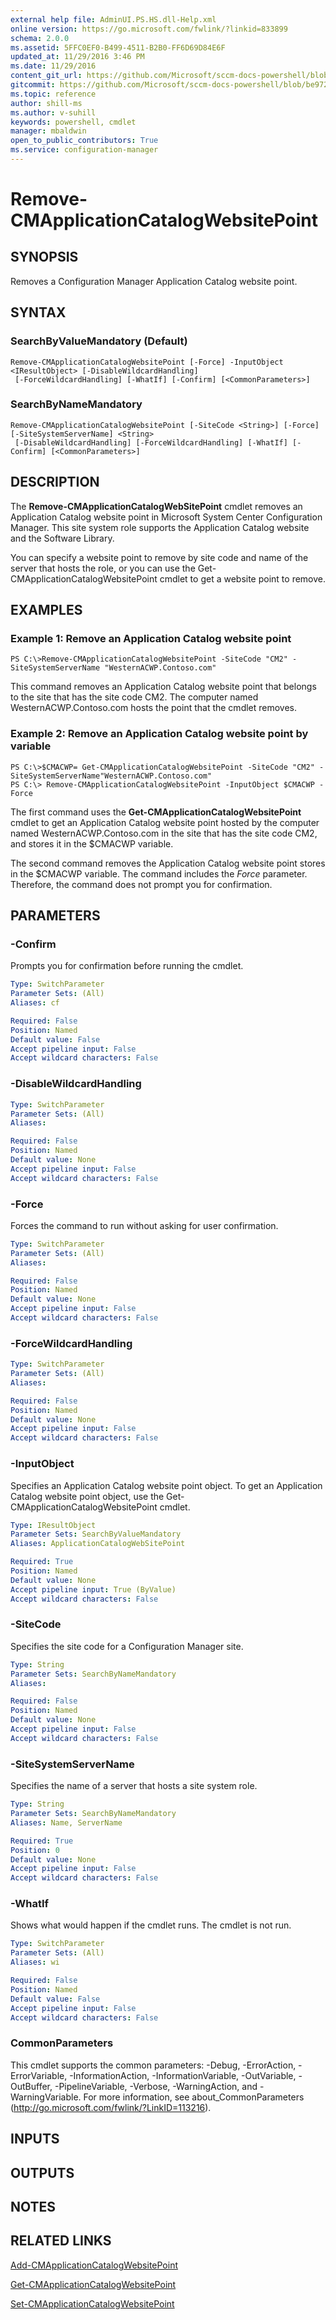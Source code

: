 ```yaml
---
external help file: AdminUI.PS.HS.dll-Help.xml
online version: https://go.microsoft.com/fwlink/?linkid=833899
schema: 2.0.0
ms.assetid: 5FFC0EF0-B499-4511-B2B0-FF6D69D84E6F
updated_at: 11/29/2016 3:46 PM
ms.date: 11/29/2016
content_git_url: https://github.com/Microsoft/sccm-docs-powershell/blob/master/sccm-cmdlets/ConfigurationManager/vlatest/Remove-CMApplicationCatalogWebSitePoint.md
gitcommit: https://github.com/Microsoft/sccm-docs-powershell/blob/be9723fe908914c0e1ed2689b3ffaa3b56f1b53b/sccm-cmdlets/ConfigurationManager/vlatest/Remove-CMApplicationCatalogWebSitePoint.md
ms.topic: reference
author: shill-ms
ms.author: v-suhill
keywords: powershell, cmdlet
manager: mbaldwin
open_to_public_contributors: True
ms.service: configuration-manager
---
```


# Remove-CMApplicationCatalogWebsitePoint

## SYNOPSIS
Removes a Configuration Manager Application Catalog website point.

## SYNTAX

### SearchByValueMandatory (Default)
```
Remove-CMApplicationCatalogWebsitePoint [-Force] -InputObject <IResultObject> [-DisableWildcardHandling]
 [-ForceWildcardHandling] [-WhatIf] [-Confirm] [<CommonParameters>]
```

### SearchByNameMandatory
```
Remove-CMApplicationCatalogWebsitePoint [-SiteCode <String>] [-Force] [-SiteSystemServerName] <String>
 [-DisableWildcardHandling] [-ForceWildcardHandling] [-WhatIf] [-Confirm] [<CommonParameters>]
```

## DESCRIPTION
The **Remove-CMApplicationCatalogWebSitePoint** cmdlet removes an Application Catalog website point in Microsoft System Center Configuration Manager.
This site system role supports the Application Catalog website and the Software Library.

You can specify a website point to remove by site code and name of the server that hosts the role, or you can use the Get-CMApplicationCatalogWebsitePoint cmdlet to get a website point to remove.

## EXAMPLES

### Example 1: Remove an Application Catalog website point
```
PS C:\>Remove-CMApplicationCatalogWebsitePoint -SiteCode "CM2" -SiteSystemServerName "WesternACWP.Contoso.com"
```

This command removes an Application Catalog website point that belongs to the site that has the site code CM2.
The computer named WesternACWP.Contoso.com hosts the point that the cmdlet removes.

### Example 2: Remove an Application Catalog website point by variable
```
PS C:\>$CMACWP= Get-CMApplicationCatalogWebsitePoint -SiteCode "CM2" -SiteSystemServerName"WesternACWP.Contoso.com" 
PS C:\> Remove-CMApplicationCatalogWebsitePoint -InputObject $CMACWP -Force
```

The first command uses the **Get-CMApplicationCatalogWebsitePoint** cmdlet to get an Application Catalog website point hosted by the computer named WesternACWP.Contoso.com in the site that has the site code CM2, and stores it in the $CMACWP variable.

The second command removes the Application Catalog website point stores in the $CMACWP variable.
The command includes the *Force* parameter.
Therefore, the command does not prompt you for confirmation.

## PARAMETERS

### -Confirm
Prompts you for confirmation before running the cmdlet.

```yaml
Type: SwitchParameter
Parameter Sets: (All)
Aliases: cf

Required: False
Position: Named
Default value: False
Accept pipeline input: False
Accept wildcard characters: False
```

### -DisableWildcardHandling


```yaml
Type: SwitchParameter
Parameter Sets: (All)
Aliases: 

Required: False
Position: Named
Default value: None
Accept pipeline input: False
Accept wildcard characters: False
```

### -Force
Forces the command to run without asking for user confirmation.

```yaml
Type: SwitchParameter
Parameter Sets: (All)
Aliases: 

Required: False
Position: Named
Default value: None
Accept pipeline input: False
Accept wildcard characters: False
```

### -ForceWildcardHandling


```yaml
Type: SwitchParameter
Parameter Sets: (All)
Aliases: 

Required: False
Position: Named
Default value: None
Accept pipeline input: False
Accept wildcard characters: False
```

### -InputObject
Specifies an Application Catalog website point object.
To get an Application Catalog website point object, use the Get-CMApplicationCatalogWebsitePoint cmdlet.

```yaml
Type: IResultObject
Parameter Sets: SearchByValueMandatory
Aliases: ApplicationCatalogWebSitePoint

Required: True
Position: Named
Default value: None
Accept pipeline input: True (ByValue)
Accept wildcard characters: False
```

### -SiteCode
Specifies the site code for a Configuration Manager site.

```yaml
Type: String
Parameter Sets: SearchByNameMandatory
Aliases: 

Required: False
Position: Named
Default value: None
Accept pipeline input: False
Accept wildcard characters: False
```

### -SiteSystemServerName
Specifies the name of a server that hosts a site system role.

```yaml
Type: String
Parameter Sets: SearchByNameMandatory
Aliases: Name, ServerName

Required: True
Position: 0
Default value: None
Accept pipeline input: False
Accept wildcard characters: False
```

### -WhatIf
Shows what would happen if the cmdlet runs.
The cmdlet is not run.

```yaml
Type: SwitchParameter
Parameter Sets: (All)
Aliases: wi

Required: False
Position: Named
Default value: False
Accept pipeline input: False
Accept wildcard characters: False
```

### CommonParameters
This cmdlet supports the common parameters: -Debug, -ErrorAction, -ErrorVariable, -InformationAction, -InformationVariable, -OutVariable, -OutBuffer, -PipelineVariable, -Verbose, -WarningAction, and -WarningVariable. For more information, see about_CommonParameters (http://go.microsoft.com/fwlink/?LinkID=113216).

## INPUTS

## OUTPUTS

## NOTES

## RELATED LINKS

[Add-CMApplicationCatalogWebsitePoint](xref:ConfigurationManager/vlatest/Add-CMApplicationCatalogWebsitePoint.md)

[Get-CMApplicationCatalogWebsitePoint](xref:ConfigurationManager/vlatest/Get-CMApplicationCatalogWebsitePoint.md)

[Set-CMApplicationCatalogWebsitePoint](xref:ConfigurationManager/vlatest/Set-CMApplicationCatalogWebsitePoint.md)


